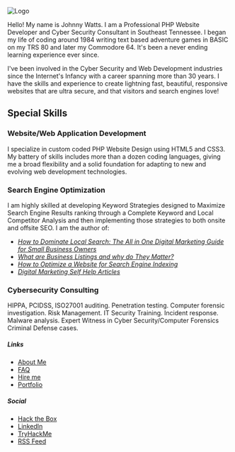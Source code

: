 ![Logo](https://kdgwebsolutions.com/assets/img/johnny-watts-web-developer-athens-tn-portfolio.png)

Hello! My name is Johnny Watts. I am a Professional PHP Website Developer and Cyber Security Consultant in Southeast Tennessee. I began my life of coding around 1984 writing text based adventure games in BASIC on my TRS 80 and later my Commodore 64. It's been a never ending learning experience ever since.    

I've been involved in the Cyber Security and Web Development industries since the Internet's Infancy with a career spanning more than 30 years. I have the skills and experience to create lightning fast, beautiful, responsive websites that are ultra secure, and that visitors and search engines love!

Special Skills
--------------

### **Website/Web Application Development**

I specialize in custom coded PHP Website Design using HTML5 and CSS3. My battery of skills includes more than a dozen coding languages, giving me a broad flexibility and a solid foundation for adapting to new and evolving web development technologies.  

### **Search Engine Optimization**

I am highly skilled at developing Keyword Strategies designed to Maximize Search Engine Results ranking through a Complete Keyword and Local Competitor Analysis and then implementing those strategies to both onsite and offsite SEO. I am the author of:
* [_How to Dominate Local Search: The All in One Digital Marketing Guide for Small Business Owners_](https://kdgwebsolutions.com/How-to-Dominate-Local-Search.pdf)
* [_What are Business Listings and why do They Matter?_](https://kdgwebsolutions.com/what-are-business-listings-and-why-do-they-matter)
* [_How to Optimize a Website for Search Engine Indexing_](https://kdgwebsolutions.com/how-to-optimize-a-website-for-search-engine-indexing.pdf)
* [_Digital Marketing Self Help Articles_](https://kdgwebsolutions.com/digital-marketing-self-help-articles)

### **Cybersecurity Consulting**

HIPPA, PCIDSS, ISO27001 auditing. Penetration testing. Computer forensic investigation. Risk Management. IT Security Training. Incident response. Malware analysis. Expert Witness in Cyber Security/Computer Forensics Criminal Defense cases.  

##### **Links** #####
*   [About Me](https://kdgwebsolutions.com/about-me)
*   [FAQ](https://kdgwebsolutions.com/frequently-asked-questions)
*   [Hire me](https://kdgwebsolutions.com/hire-a-professional-web-designer-athens-tn)
*   [Portfolio](https://kdgwebsolutions.com/portfolio)

##### **Social** #####
*   [Hack the Box](https://app.hackthebox.com/profile/476578)
*   [LinkedIn](https://www.linkedin.com/in/johnny-watts-695751125/)
*   [TryHackMe](https://tryhackme.com/p/kaotickj)
*   [RSS Feed](https://kdgwebsolutions.com/feed.xml)
